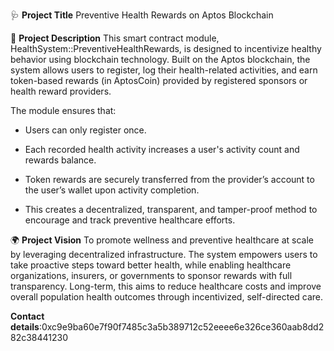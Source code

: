 🩺 **Project Title**
Preventive Health Rewards on Aptos Blockchain

📄 **Project Description**
This smart contract module, HealthSystem::PreventiveHealthRewards, is designed to incentivize healthy behavior using blockchain technology. Built on the Aptos blockchain, the system allows users to register, log their health-related activities, and earn token-based rewards (in AptosCoin) provided by registered sponsors or health reward providers.

The module ensures that:

- Users can only register once.

- Each recorded health activity increases a user's activity count and rewards balance.

- Token rewards are securely transferred from the provider’s account to the user’s wallet upon activity completion.

- This creates a decentralized, transparent, and tamper-proof method to encourage and track preventive healthcare efforts.

🌍 **Project Vision**
To promote wellness and preventive healthcare at scale by leveraging decentralized infrastructure. The system empowers users to take proactive steps toward better health, while enabling healthcare organizations, insurers, or governments to sponsor rewards with full transparency. Long-term, this aims to reduce healthcare costs and improve overall population health outcomes through incentivized, self-directed care.

**Contact details**:0xc9e9ba60e7f90f7485c3a5b389712c52eeee6e326ce360aab8dd282c38441230

